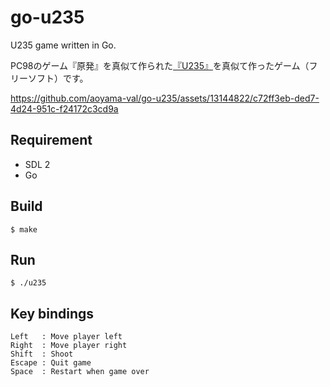 # go-u235

U235 game written in Go.

PC98のゲーム『原発』を真似て作られた<a href="http://www.vector.co.jp/soft/win95/game/se107895.html">『U235』</a>を真似て作ったゲーム（フリーソフト）です。

https://github.com/aoyama-val/go-u235/assets/13144822/c72ff3eb-ded7-4d24-951c-f24172c3cd9a

## Requirement

- SDL 2
- Go

## Build

```
$ make
```

## Run

```
$ ./u235
```

## Key bindings

```
Left   : Move player left
Right  : Move player right
Shift  : Shoot
Escape : Quit game
Space  : Restart when game over
```